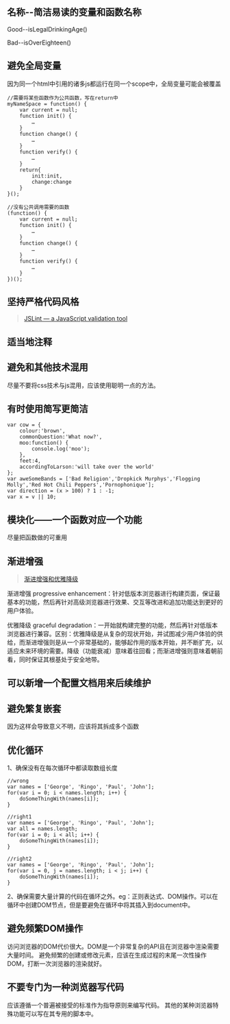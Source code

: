 ## 名称--简洁易读的变量和函数名称
 Good--isLegalDrinkingAge()

 Bad--isOverEighteen()
## 避免全局变量
 因为同一个html中引用的诸多js都运行在同一个scope中，全局变量可能会被覆盖
```
//需要将某些函数作为公共函数，写在return中
myNameSpace = function() {
	var current = null;
	function init() {
		…
	}
	function change() {
		…
	}
	function verify() {
		…
	}
	return{
		init:init,
		change:change
	}
}();

//没有公共调用需要的函数
(function() {
	var current = null;
	function init() {
		…
	}
	function change() {
		…
	}
	function verify() {
		…
	}
})();
```
## 坚持严格代码风格
> [JSLint — a JavaScript validation tool](http://www.jslint.com/)

## 适当地注释

## 避免和其他技术混用
尽量不要将css技术与js混用，应该使用聪明一点的方法。

## 有时使用简写更简洁
```
var cow = {
	colour:'brown',
	commonQuestion:'What now?',
	moo:function() {
		console.log('moo');
	},
	feet:4,
	accordingToLarson:'will take over the world'
};
var aweSomeBands = ['Bad Religion','Dropkick Murphys','Flogging Molly','Red Hot Chili Peppers','Pornophonique'];
var direction = (x > 100) ? 1 : -1;
var x = v || 10;
```

## 模块化——一个函数对应一个功能
尽量把函数做的可重用

## 渐进增强
> [渐进增强和优雅降级](https://stackoverflow.com/questions/2550431/what-is-the-difference-between-progressive-enhancement-and-graceful-degradation)

渐进增强 progressive enhancement：针对低版本浏览器进行构建页面，保证最基本的功能，然后再针对高级浏览器进行效果、交互等改进和追加功能达到更好的用户体验。

优雅降级 graceful degradation：一开始就构建完整的功能，然后再针对低版本浏览器进行兼容。区别：优雅降级是从复杂的现状开始，并试图减少用户体验的供给，而渐进增强则是从一个非常基础的，能够起作用的版本开始，并不断扩充，以适应未来环境的需要。降级（功能衰减）意味着往回看；而渐进增强则意味着朝前看，同时保证其根基处于安全地带。

## 可以新增一个配置文档用来后续维护

## 避免繁复嵌套 
因为这样会导致意义不明，应该将其拆成多个函数

## 优化循环
1、确保没有在每次循环中都读取数组长度
```
//wrong
var names = ['George', 'Ringo', 'Paul', 'John'];
for(var i = 0; i < names.length; i++) {
	doSomeThingWith(names[i]);
}

//right1
var names = ['George', 'Ringo', 'Paul', 'John'];
var all = names.length;
for(var i = 0; i < all; i++) {
	doSomeThingWith(names[i]);
}

//right2
var names = ['George', 'Ringo', 'Paul', 'John'];
for(var i = 0, j = names.length; i < j; i++) {
	doSomeThingWith(names[i]);
}

```
2、确保需要大量计算的代码在循环之外。eg：正则表达式、DOM操作。可以在循环中创建DOM节点，但是要避免在循环中将其插入到document中。

## 避免频繁DOM操作
访问浏览器的DOM代价很大。DOM是一个非常复杂的API且在浏览器中渲染需要大量时间。
避免频繁的创建或修改元素，应该在生成过程的末尾一次性操作DOM，打断一次浏览器的渲染就好。

## 不要专门为一种浏览器写代码
应该遵循一个普遍被接受的标准作为指导原则来编写代码。
其他的某种浏览器特殊功能可以写在其专用的脚本中。